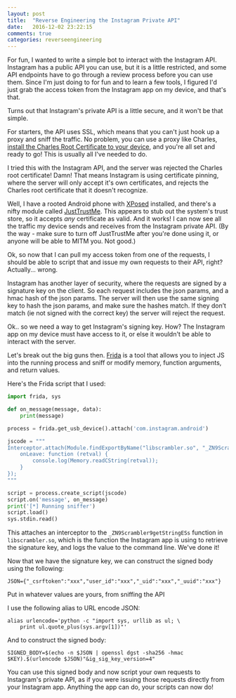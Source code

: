 ```yaml
---
layout: post
title:  "Reverse Engineering the Instagram Private API"
date:   2016-12-02 23:22:15
comments: true
categories: reverseengineering
---
```


For fun, I wanted to write a simple bot to interact with the Instagram API. Instagram has a public API you can use, but it is a little restricted, and some API endpoints have to go through a review process before you can use them. Since I'm just doing to for fun and to learn a few tools, I figured I'd just grab the access token from the Instagram app on my device, and that's that.

Turns out that Instagram's private API is a little secure, and it won't be that simple.

For starters, the API uses SSL, which means that you can't just hook up a proxy and sniff the traffic. No problem, you can use a proxy like Charles, [install the Charles Root Certificate to your device][InstallCharlesUrl], and you're all set and ready to go! This is usually all I've needed to do.

I tried this with the Instagram API, and the server was rejected the Charles root certificate! Damn! That means Instagram is using certificate pinning, where the server will only accept it's own certificates, and rejects the Charles root certificate that it doesn't recognize.

Well, I have a rooted Android phone with [XPosed][XposedUrl] installed, and there's a nifty module called [JustTrustMe][JustTrustMeUrl]. This appears to stub out the system's trust store, so it accepts _any_ certificate as valid. And it works! I can now see all the traffic my device sends and receives from the Instagram private API. (By the way - make sure to turn off JustTrustMe after you're done using it, or anyone will be able to MITM you. Not good.)

Ok, so now that I can pull my access token from one of the requests, I should be able to script that and issue my own requests to their API, right? Actually... wrong.

Instagram has another layer of security, where the requests are signed by a signature key on the client. So each request includes the json params, and a hmac hash of the json params. The server will then use the same signing key to hash the json params, and make sure the hashes match. If they don’t match (ie not signed with the correct key) the server will reject the request.

Ok.. so we need a way to get Instagram's signing key. How? The Instagram app on my device must have access to it, or else it wouldn't be able to interact with the server.

Let's break out the big guns then. [Frida][frida-url] is a tool that allows you to inject JS into the running process and sniff or modify memory, function arguments, and return values.

Here's the Frida script that I used:

```python
import frida, sys

def on_message(message, data):
    print(message)

process = frida.get_usb_device().attach('com.instagram.android')

jscode = """
Interceptor.attach(Module.findExportByName("libscrambler.so", "_ZN9Scrambler9getStringESs"), {
    onLeave: function (retval) {
        console.log(Memory.readCString(retval));
    }
});
"""

script = process.create_script(jscode)
script.on('message', on_message)
print('[*] Running sniffer')
script.load()
sys.stdin.read()
```

This attaches an interceptor to the `_ZN9Scrambler9getStringESs` function in `libscrambler.so`, which is the function the Instagram app is using to retrieve the signature key, and logs the value to the command line. We've done it!

Now that we have the signature key, we can construct the signed body using the following:

`JSON={"_csrftoken":"xxx","user_id":"xxx","_uid":"xxx","_uuid":"xxx"}`

Put in whatever values are yours, from sniffing the API

I use the following alias to URL encode JSON:

```
alias urlencode='python -c "import sys, urllib as ul; \
    print ul.quote_plus(sys.argv[1])"'
```

And to construct the signed body:

`SIGNED_BODY=$(echo -n $JSON | openssl dgst -sha256 -hmac $KEY).$(urlencode $JSON)"&ig_sig_key_version=4"`

You can use this signed body and now script your own requests to Instagram's private API, as if you were issuing those requests directly from your Instagram app. Anything the app can do, your scripts can now do!

[frida-url]: www.frida.re
[JustTrustMeUrl]: https://github.com/Fuzion24/JustTrustMe
[XposedUrl]: http://repo.xposed.info/
[InstallCharlesurl]: http://eliasbagley.github.io/android/2016/10/26/charles-cert-without-lockscreen.html
